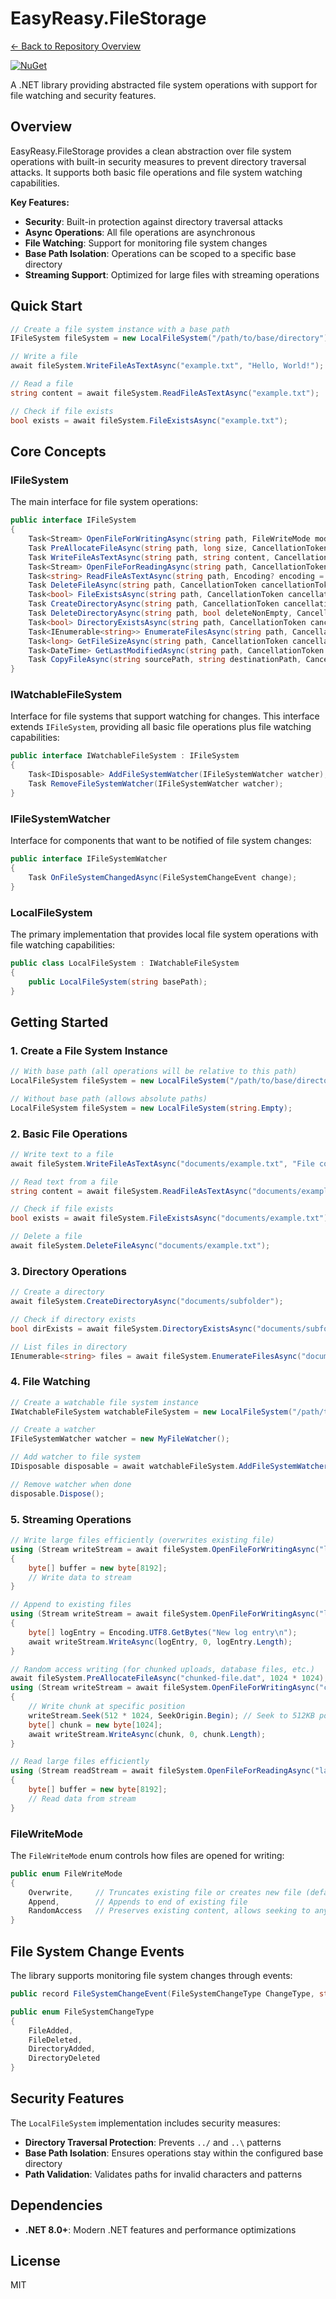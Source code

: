 # EasyReasy.FileStorage

[← Back to Repository Overview](../README.md)

[![NuGet](https://img.shields.io/badge/nuget-EasyReasy.FileStorage-blue.svg)](https://www.nuget.org/packages/EasyReasy.FileStorage)

A .NET library providing abstracted file system operations with support for file watching and security features.

## Overview

EasyReasy.FileStorage provides a clean abstraction over file system operations with built-in security measures to prevent directory traversal attacks. It supports both basic file operations and file system watching capabilities.

**Key Features:**
- **Security**: Built-in protection against directory traversal attacks
- **Async Operations**: All file operations are asynchronous
- **File Watching**: Support for monitoring file system changes
- **Base Path Isolation**: Operations can be scoped to a specific base directory
- **Streaming Support**: Optimized for large files with streaming operations

## Quick Start

```csharp
// Create a file system instance with a base path
IFileSystem fileSystem = new LocalFileSystem("/path/to/base/directory");

// Write a file
await fileSystem.WriteFileAsTextAsync("example.txt", "Hello, World!");

// Read a file
string content = await fileSystem.ReadFileAsTextAsync("example.txt");

// Check if file exists
bool exists = await fileSystem.FileExistsAsync("example.txt");
```

## Core Concepts

### IFileSystem
The main interface for file system operations:

```csharp
public interface IFileSystem
{
    Task<Stream> OpenFileForWritingAsync(string path, FileWriteMode mode = FileWriteMode.Overwrite, CancellationToken cancellationToken = default);
    Task PreAllocateFileAsync(string path, long size, CancellationToken cancellationToken = default);
    Task WriteFileAsTextAsync(string path, string content, CancellationToken cancellationToken = default);
    Task<Stream> OpenFileForReadingAsync(string path, CancellationToken cancellationToken = default);
    Task<string> ReadFileAsTextAsync(string path, Encoding? encoding = null, CancellationToken cancellationToken = default);
    Task DeleteFileAsync(string path, CancellationToken cancellationToken = default);
    Task<bool> FileExistsAsync(string path, CancellationToken cancellationToken = default);
    Task CreateDirectoryAsync(string path, CancellationToken cancellationToken = default);
    Task DeleteDirectoryAsync(string path, bool deleteNonEmpty, CancellationToken cancellationToken = default);
    Task<bool> DirectoryExistsAsync(string path, CancellationToken cancellationToken = default);
    Task<IEnumerable<string>> EnumerateFilesAsync(string path, CancellationToken cancellationToken = default);
    Task<long> GetFileSizeAsync(string path, CancellationToken cancellationToken = default);
    Task<DateTime> GetLastModifiedAsync(string path, CancellationToken cancellationToken = default);
    Task CopyFileAsync(string sourcePath, string destinationPath, CancellationToken cancellationToken = default);
}
```

### IWatchableFileSystem
Interface for file systems that support watching for changes. This interface extends `IFileSystem`, providing all basic file operations plus file watching capabilities:

```csharp
public interface IWatchableFileSystem : IFileSystem
{
    Task<IDisposable> AddFileSystemWatcher(IFileSystemWatcher watcher);
    Task RemoveFileSystemWatcher(IFileSystemWatcher watcher);
}
```

### IFileSystemWatcher
Interface for components that want to be notified of file system changes:

```csharp
public interface IFileSystemWatcher
{
    Task OnFileSystemChangedAsync(FileSystemChangeEvent change);
}
```

### LocalFileSystem
The primary implementation that provides local file system operations with file watching capabilities:

```csharp
public class LocalFileSystem : IWatchableFileSystem
{
    public LocalFileSystem(string basePath);
}
```

## Getting Started

### 1. Create a File System Instance

```csharp
// With base path (all operations will be relative to this path)
LocalFileSystem fileSystem = new LocalFileSystem("/path/to/base/directory");

// Without base path (allows absolute paths)
LocalFileSystem fileSystem = new LocalFileSystem(string.Empty);
```

### 2. Basic File Operations

```csharp
// Write text to a file
await fileSystem.WriteFileAsTextAsync("documents/example.txt", "File content here");

// Read text from a file
string content = await fileSystem.ReadFileAsTextAsync("documents/example.txt");

// Check if file exists
bool exists = await fileSystem.FileExistsAsync("documents/example.txt");

// Delete a file
await fileSystem.DeleteFileAsync("documents/example.txt");
```

### 3. Directory Operations

```csharp
// Create a directory
await fileSystem.CreateDirectoryAsync("documents/subfolder");

// Check if directory exists
bool dirExists = await fileSystem.DirectoryExistsAsync("documents/subfolder");

// List files in directory
IEnumerable<string> files = await fileSystem.EnumerateFilesAsync("documents");
```

### 4. File Watching

```csharp
// Create a watchable file system instance
IWatchableFileSystem watchableFileSystem = new LocalFileSystem("/path/to/base/directory");

// Create a watcher
IFileSystemWatcher watcher = new MyFileWatcher();

// Add watcher to file system
IDisposable disposable = await watchableFileSystem.AddFileSystemWatcher(watcher);

// Remove watcher when done
disposable.Dispose();
```

### 5. Streaming Operations

```csharp
// Write large files efficiently (overwrites existing file)
using (Stream writeStream = await fileSystem.OpenFileForWritingAsync("large-file.dat", FileWriteMode.Overwrite))
{
    byte[] buffer = new byte[8192];
    // Write data to stream
}

// Append to existing files
using (Stream writeStream = await fileSystem.OpenFileForWritingAsync("log-file.txt", FileWriteMode.Append))
{
    byte[] logEntry = Encoding.UTF8.GetBytes("New log entry\n");
    await writeStream.WriteAsync(logEntry, 0, logEntry.Length);
}

// Random access writing (for chunked uploads, database files, etc.)
await fileSystem.PreAllocateFileAsync("chunked-file.dat", 1024 * 1024); // Pre-allocate 1MB
using (Stream writeStream = await fileSystem.OpenFileForWritingAsync("chunked-file.dat", FileWriteMode.RandomAccess))
{
    // Write chunk at specific position
    writeStream.Seek(512 * 1024, SeekOrigin.Begin); // Seek to 512KB position
    byte[] chunk = new byte[1024];
    await writeStream.WriteAsync(chunk, 0, chunk.Length);
}

// Read large files efficiently
using (Stream readStream = await fileSystem.OpenFileForReadingAsync("large-file.dat"))
{
    byte[] buffer = new byte[8192];
    // Read data from stream
}
```

### FileWriteMode

The `FileWriteMode` enum controls how files are opened for writing:

```csharp
public enum FileWriteMode
{
    Overwrite,     // Truncates existing file or creates new file (default)
    Append,        // Appends to end of existing file
    RandomAccess   // Preserves existing content, allows seeking to any position
}
```

## File System Change Events

The library supports monitoring file system changes through events:

```csharp
public record FileSystemChangeEvent(FileSystemChangeType ChangeType, string AffectedPath);

public enum FileSystemChangeType
{
    FileAdded,
    FileDeleted,
    DirectoryAdded,
    DirectoryDeleted
}
```

## Security Features

The `LocalFileSystem` implementation includes security measures:

- **Directory Traversal Protection**: Prevents `../` and `..\` patterns
- **Base Path Isolation**: Ensures operations stay within the configured base directory
- **Path Validation**: Validates paths for invalid characters and patterns

## Dependencies

- **.NET 8.0+**: Modern .NET features and performance optimizations

## License
MIT
